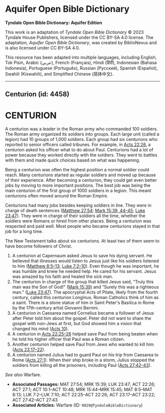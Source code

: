 # Aquifer Open Bible Dictionary

**Tyndale Open Bible Dictionary: Aquifer Edition**

This work is an adaptation of *Tyndale Open Bible Dictionary* © 2023 Tyndale House Publishers, licensed under the CC BY\-SA 4\.0 license. The adaptation, *Aquifer Open Bible Dictionary*, was created by BiblioNexus and is also licensed under CC BY\-SA 4\.0\.

This resource has been adapted into multiple languages, including English, Tok Pisin, Arabic (عربي), French (Français), Hindi (हिंदी), Indonesian (Bahasa Indonesia), Portuguese (Português), Russian (Русский), Spanish (Español), Swahili (Kiswahili), and Simplified Chinese (简体中文).



--------------------------------

## Centurion (id: 4458)

CENTURION
=========

A centurion was a leader in the Roman army who commanded 100 soldiers. The Roman army organized its soldiers into groups. Each large unit (called a legion) had 10 groups of 1,000 soldiers. Each group had six centurions who reported to senior officers called tribunes. For example, in [Acts 22:26](https://ref.ly/Acts22:26), a centurion asked his officer what to do about Paul. Centurions had a lot of power because they worked directly with the soldiers. They went to battles with them and made quick choices based on what was happening. 

Being a centurion was often the highest position a normal soldier could reach. Many centurions started as regular soldiers and moved up because of their experience. After becoming a centurion, they could get even better jobs by moving to more important positions. The best job was being the main centurion of the first group of 1000 soldiers in a legion. This meant centurions often moved around the Roman Empire.

Centurions had many jobs besides keeping soldiers in line. They were in charge of death sentences ([Matthew 27:54](https://ref.ly/Matt27:54); [Mark 15:39, 44–45](https://ref.ly/Mark15:39,Mark15:44-Mark15:45); [Luke 23:47](https://ref.ly/Luke23:47)). They were in charge of their soldiers all the time, whether the soldiers were Romans or hired from other places. Being a centurion was respected and paid well. Most people who became centurions stayed in that job for a long time.

The New Testament talks about six centurions. At least two of them seem to have become followers of Christ.

1. A centurion at Capernaum asked Jesus to save his dying servant. He believed that illnesses would listen to Jesus just like his soldiers listened to him ([Matthew 8:5–13](https://ref.ly/Matt8:5-Matt8:13); [Luke 7:2–10](https://ref.ly/Luke7:2-Luke7:10)). Even though he was important, he was humble and knew he needed help. He cared for his servant. Jesus was amazed by his faith and healed the sick man.
2. The centurion in charge of the group that killed Jesus said, “Truly this man was the Son of God!” ([Mark 15:39](https://ref.ly/Mark15:39)) and “Surely this was a righteous man.” ([Luke 23:47](https://ref.ly/Luke23:47)). The apocryphal Acts of Pilate, likely from the fourth century, called this centurion Longinus. Roman Catholics think of him as a saint. There is a stone statue of him in Saint Peter's Basilica in Rome by the 17th\-century artist Giovanni Bernini.
3. A centurion in Caesarea named Cornelius became a follower of Jesus after Peter told him about the gospel. Peter did not want to share the gospel with non\-Jews at first, but God showed him a vision that changed his mind ([Acts 10](https://ref.ly/Acts10:1-Acts10:48)).
4. A centurion in [Acts 22:25–26](https://ref.ly/Acts22:25-Acts22:26) helped save Paul from being beaten when he told his higher officer that Paul was a Roman citizen.
5. Another centurion helped save Paul from Jews who wanted to kill him ([Acts 23:17–22](https://ref.ly/Acts23:17-Acts23:22)).
6. A centurion named Julius had to guard Paul on his trip from Caesarea to Rome ([Acts 27:1](https://ref.ly/Acts27:1)). When their ship broke in a storm, Julius stopped the soldiers from killing all the prisoners, including Paul ([Acts 27:42–43](https://ref.ly/Acts27:42-Acts27:43)).

*See also* Warfare.

* **Associated Passages:** MAT 27:54; MRK 15:39; LUK 23:47; ACT 22:26; ACT 27:1; ACT 10:1–ACT 10:48; MRK 15:44–MRK 15:45; MAT 8:5–MAT 8:13; LUK 7:2–LUK 7:10; ACT 22:25–ACT 22:26; ACT 23:17–ACT 23:22; ACT 27:42–ACT 27:43
* **Associated Articles:** Warfare (ID: `9029@TyndaleBibleDictionary`)

